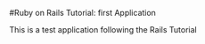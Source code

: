 #Ruby on Rails Tutorial: first Application

This is a test application following the Rails Tutorial
